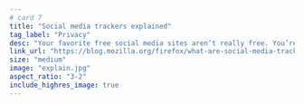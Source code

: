 ```yaml
---
# card 7
title: "Social media trackers explained"
tag_label: "Privacy"
desc: "Your favorite free social media sites aren’t really free. You’re paying with your data and your privacy."
link_url: "https://blog.mozilla.org/firefox/what-are-social-media-trackers/?utm_source=www.mozilla.org&utm_medium=referral&utm_campaign=homepage&utm_content=card"
size: "medium"
image: "explain.jpg"
aspect_ratio: "3-2"
include_highres_image: true
---
```


